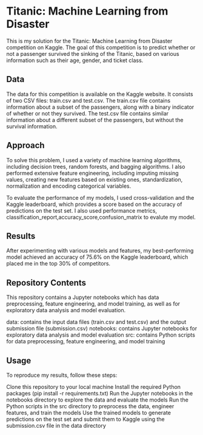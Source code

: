 # Titanic: Machine Learning from Disaster

This is my solution for the Titanic: Machine Learning from Disaster competition on Kaggle. The goal of this competition is to predict whether or not a passenger survived the sinking of the Titanic, based on various information such as their age, gender, and ticket class.

## Data
The data for this competition is available on the Kaggle website. It consists of two CSV files: train.csv and test.csv. The train.csv file contains information about a subset of the passengers, along with a binary indicator of whether or not they survived. The test.csv file contains similar information about a different subset of the passengers, but without the survival information.

## Approach
To solve this problem, I used a variety of machine learning algorithms, including decision trees, random forests, and bagging algorithms. I also performed extensive feature engineering, including imputing missing values, creating new features based on existing ones, standardization, normalization and encoding categorical variables.

To evaluate the performance of my models, I used cross-validation and the Kaggle leaderboard, which provides a score based on the accuracy of predictions on the test set. I also used performance metrics, classification_report,accuracy_score,confusion_matrix to evalute my model. 

## Results
After experimenting with various models and features, my best-performing model achieved an accuracy of 75.6% on the Kaggle leaderboard, which placed me in the top 30% of competitors.

## Repository Contents
This repository contains a Jupyter notebooks which has data preprocessing, feature engineering, and model training, as well as for exploratory data analysis and model evaluation.

data: contains the input data files (train.csv and test.csv) and the output submission file (submission.csv)
notebooks: contains Jupyter notebooks for exploratory data analysis and model evaluation
src: contains Python scripts for data preprocessing, feature engineering, and model training

## Usage
To reproduce my results, follow these steps:

Clone this repository to your local machine
Install the required Python packages (pip install -r requirements.txt)
Run the Jupyter notebooks in the notebooks directory to explore the data and evaluate the models
Run the Python scripts in the src directory to preprocess the data, engineer features, and train the models
Use the trained models to generate predictions on the test set and submit them to Kaggle using the submission.csv file in the data directory